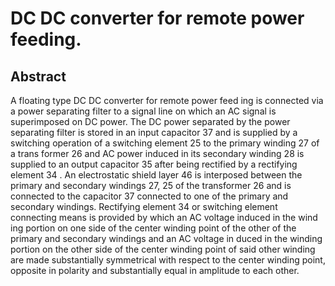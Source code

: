 # DC DC converter for remote power feeding.

## Abstract
A floating type DC DC converter for remote power feed ing is connected via a power separating filter to a signal line on which an AC signal is superimposed on DC power. The DC power separated by the power separating filter is stored in an input capacitor 37 and is supplied by a switching operation of a switching element 25 to the primary winding 27 of a trans former 26 and AC power induced in its secondary winding 28 is supplied to an output capacitor 35 after being rectified by a rectifying element 34 . An electrostatic shield layer 46 is interposed between the primary and secondary windings 27, 25 of the transformer 26 and is connected to the capacitor 37 connected to one of the primary and secondary windings. Rectifying element 34 or switching element connecting means is provided by which an AC voltage induced in the wind ing portion on one side of the center winding point of the other of the primary and secondary windings and an AC voltage in duced in the winding portion on the other side of the center winding point of said other winding are made substantially symmetrical with respect to the center winding point, opposite in polarity and substantially equal in amplitude to each other.